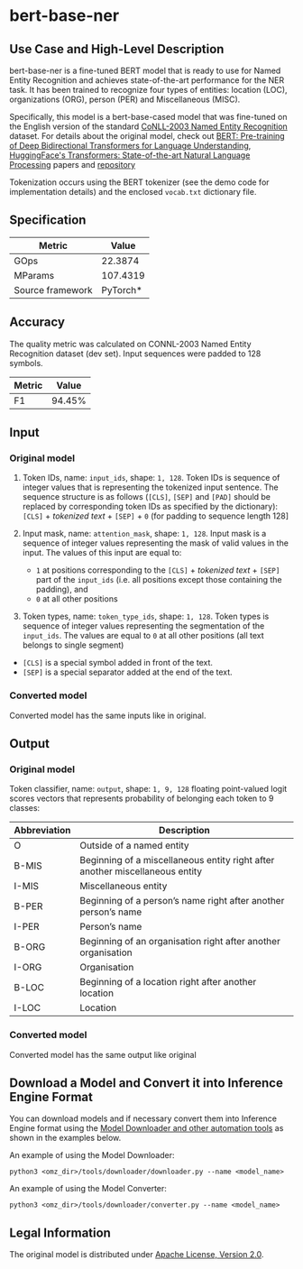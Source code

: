 # bert-base-ner

## Use Case and High-Level Description

bert-base-ner is a fine-tuned BERT model that is ready to use for Named Entity Recognition and achieves state-of-the-art performance for the NER task. It has been trained to recognize four types of entities: location (LOC), organizations (ORG), person (PER) and Miscellaneous (MISC).

Specifically, this model is a bert-base-cased model that was fine-tuned on the English version of the standard [CoNLL-2003 Named Entity Recognition](https://www.aclweb.org/anthology/W03-0419.pdf) dataset.
For details about the original model, check out
[BERT: Pre-training of Deep Bidirectional Transformers for Language Understanding](https://arxiv.org/abs/1810.04805),
[HuggingFace's Transformers: State-of-the-art Natural Language Processing](https://arxiv.org/abs/1910.03771) papers and [repository](https://github.com/huggingface/transformers)

Tokenization occurs using the BERT tokenizer (see the demo code for implementation details) and the enclosed `vocab.txt` dictionary file.

## Specification

| Metric            | Value                 |
|-------------------|-----------------------|
| GOps              | 22.3874               |
| MParams           | 107.4319              |
| Source framework  | PyTorch\*             |


## Accuracy

The quality metric was calculated on CONNL-2003 Named Entity Recognition dataset (dev set). Input sequences were padded to 128 symbols.

| Metric                    | Value         |
|---------------------------|---------------|
| F1                        |        94.45% |

## Input

### Original model

1. Token IDs, name: `input_ids`, shape: `1, 128`.
Token IDs is sequence of integer values that is representing the tokenized input sentence.
The sequence structure is as follows (`[CLS]`, `[SEP]` and `[PAD]` should be replaced by corresponding token IDs
as specified by the dictionary):
`[CLS]` + *tokenized text* + `[SEP]` + `0` (for padding to sequence length 128]

2. Input mask, name: `attention_mask`, shape: `1, 128`.
Input mask is a sequence of integer values representing the mask of valid values in the input.
The values of this input are equal to:
    * `1` at positions corresponding to the `[CLS]` + *tokenized text* + `[SEP]` part of the `input_ids`  (i.e. all positions except those containing the padding), and
    * `0` at all other positions

3. Token types,  name: `token_type_ids`, shape: `1, 128`.
Token types is sequence of integer values representing the segmentation of the `input_ids`.
The values are equal to `0` at all other positions (all text belongs to single segment)

* `[CLS]` is a special symbol added in front of the text.
* `[SEP]` is a special separator added at the end of the text.

### Converted model

 Converted model has the same inputs like in original.

## Output

### Original model

Token classifier, name: `output`, shape: `1, 9, 128`
floating point-valued logit scores vectors that represents probability of belonging each token to 9 classes:

| Abbreviation| Description                                                                  |
| ----------- | ---------------------------------------------------------------------------- |
| O           | Outside of a named entity                                                    |
| B-MIS       | Beginning of a miscellaneous entity right after another miscellaneous entity |
| I-MIS       | Miscellaneous entity                                                         |
| B-PER       | Beginning of a person’s name right after another person’s name               |
| I-PER       | Person’s name                                                                |
| B-ORG       | Beginning of an organisation right after another organisation                |
| I-ORG       | Organisation                                                                 |
| B-LOC       | Beginning of a location right after another location                         |
| I-LOC       | Location                                                                     |

### Converted model

Converted model has the same output like original

## Download a Model and Convert it into Inference Engine Format

You can download models and if necessary convert them into Inference Engine format using the [Model Downloader and other automation tools](../../../tools/downloader/README.md) as shown in the examples below.

An example of using the Model Downloader:
```
python3 <omz_dir>/tools/downloader/downloader.py --name <model_name>
```

An example of using the Model Converter:
```
python3 <omz_dir>/tools/downloader/converter.py --name <model_name>
```

## Legal Information

The original model is distributed under [Apache License, Version 2.0](https://raw.githubusercontent.com/huggingface/transformers/master/LICENSE).